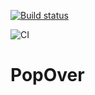 [![Build status](https://ci.appveyor.com/api/projects/status/2pneamc4ef6s5e7h?svg=true)](https://ci.appveyor.com/project/Zhsaule/ahj-5forms)


![CI](https://github.com/Zhsaule/ahj-5forms/actions/workflows/web.yml/badge.svg)

# PopOver